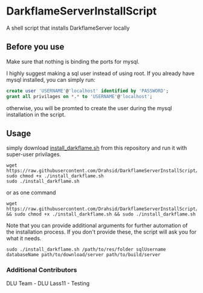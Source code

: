# DarkflameServerInstallScript
A shell script that installs DarkflameServer locally

## Before you use
Make sure that nothing is binding the ports for mysql.

I highly suggest making a sql user instead of using root. If you already have mysql installed, you can simply run:
```sql
create user 'USERNAME'@'localhost' identified by 'PASSWORD';
grant all privilages on *.* to 'USERNAME'@'localhost';
```

otherwise, you will be promted to create the user during the mysql installation in the script.

## Usage
simply download [install_darkflame.sh](install_darkflame.sh) from this repository and run it with super-user privilages.
```shell
wget https://raw.githubusercontent.com/Drahsid/DarkflameServerInstallScript/master/install_darkflame.sh
sudo chmod +x ./install_darkflame.sh
sudo ./install_darkflame.sh
```

or as one command
```shell
wget https://raw.githubusercontent.com/Drahsid/DarkflameServerInstallScript/master/install_darkflame.sh && sudo chmod +x ./install_darkflame.sh && sudo ./install_darkflame.sh
```

Note that you can provide additional arguments for further automation of the installation process. If you don't provide these, the script will ask you for what it needs.

```
sudo ./install_darkflame.sh /path/to/res/folder sqlUsername databaseName path/to/download/server path/to/build/server
```

### Additional Contributors
DLU Team - DLU
Lass11 - Testing
